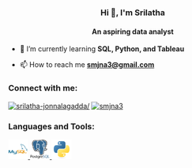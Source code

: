 <h3 align="center">Hi 👋, I'm Srilatha</h3>
<h4 align="center">An aspiring data analyst</h4>

- 🌱 I’m currently learning **SQL, Python, and Tableau**

- 📫 How to reach me **smjna3@gmail.com**

<h3 align="left">Connect with me:</h3>
<p align="left">
<a href="https://linkedin.com/in/srilatha-jonnalagadda/" target="blank"><img align="center" src="https://raw.githubusercontent.com/rahuldkjain/github-profile-readme-generator/master/src/images/icons/Social/linked-in-alt.svg" alt="srilatha-jonnalagadda/" height="30" width="40" /></a>
<a href="https://www.hackerrank.com/smjna3" target="blank"><img align="center" src="https://raw.githubusercontent.com/rahuldkjain/github-profile-readme-generator/master/src/images/icons/Social/hackerrank.svg" alt="smjna3" height="30" width="40" /></a>
</p>

<h3 align="left">Languages and Tools:</h3>
<p align="left"> <a href="https://www.mysql.com/" target="_blank" rel="noreferrer"> <img src="https://raw.githubusercontent.com/devicons/devicon/master/icons/mysql/mysql-original-wordmark.svg" alt="mysql" width="40" height="40"/> </a> <a href="https://www.postgresql.org" target="_blank" rel="noreferrer"> <img src="https://raw.githubusercontent.com/devicons/devicon/master/icons/postgresql/postgresql-original-wordmark.svg" alt="postgresql" width="40" height="40"/> </a> <a href="https://www.python.org" target="_blank" rel="noreferrer"> <img src="https://raw.githubusercontent.com/devicons/devicon/master/icons/python/python-original.svg" alt="python" width="40" height="40"/> </a> </p>
